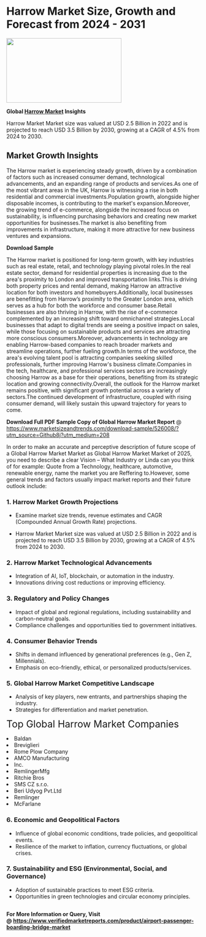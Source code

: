 <H1>Harrow Market Size, Growth and Forecast from 2024 - 2031</H1><img class="aligncenter size-medium wp-image-584254" src="https://thirdeyenews.in/wp-content/uploads/2024/09/Global-Market-Research-300x168.jpeg" alt="" width="300" height="168" /><p><strong>Global&nbsp;<a href="https://www.marketsizeandtrends.com/download-sample/526008/?utm_source=Github8j?utm_medium=208">Harrow Market</a> Insights</strong></p><p>Harrow Market Market size was valued at USD 2.5 Billion in 2022 and is projected to reach USD 3.5 Billion by 2030, growing at a CAGR of 4.5% from 2024 to 2030.</p><p><h2>Market Growth Insights</h2> <p>The Harrow market is experiencing steady growth, driven by a combination of factors such as increased consumer demand, technological advancements, and an expanding range of products and services.As one of the most vibrant areas in the UK, Harrow is witnessing a rise in both residential and commercial investments.Population growth, alongside higher disposable incomes, is contributing to the market's expansion.Moreover, the growing trend of e-commerce, alongside the increased focus on sustainability, is influencing purchasing behaviors and creating new market opportunities for businesses.The market is also benefiting from improvements in infrastructure, making it more attractive for new business ventures and expansions.</p> <p><strong>Download Sample</strong></p> <p>The Harrow market is positioned for long-term growth, with key industries such as real estate, retail, and technology playing pivotal roles.In the real estate sector, demand for residential properties is increasing due to the area's proximity to London and improved transportation links.This is driving both property prices and rental demand, making Harrow an attractive location for both investors and homebuyers.Additionally, local businesses are benefitting from Harrow’s proximity to the Greater London area, which serves as a hub for both the workforce and consumer base.Retail businesses are also thriving in Harrow, with the rise of e-commerce complemented by an increasing shift toward omnichannel strategies.Local businesses that adapt to digital trends are seeing a positive impact on sales, while those focusing on sustainable products and services are attracting more conscious consumers.Moreover, advancements in technology are enabling Harrow-based companies to reach broader markets and streamline operations, further fueling growth.In terms of the workforce, the area's evolving talent pool is attracting companies seeking skilled professionals, further improving Harrow's business climate.Companies in the tech, healthcare, and professional services sectors are increasingly choosing Harrow as a base for their operations, benefiting from its strategic location and growing connectivity.Overall, the outlook for the Harrow market remains positive, with significant growth potential across a variety of sectors.The continued development of infrastructure, coupled with rising consumer demand, will likely sustain this upward trajectory for years to come.</p> <p><span class=""><strong>Download Full PDF Sample Copy of Global Harrow Market Report</strong> @ <a href="https://www.marketsizeandtrends.com/download-sample/526008/?utm_source=Github8j?utm_medium=208" target="_blank">https://www.marketsizeandtrends.com/download-sample/526008/?utm_source=Github8j?utm_medium=208</a></span></p><p>In order to make an accurate and perceptive description of future scope of a Global&nbsp;Harrow Market Market as Global&nbsp;Harrow Market Market of 2025, you need to describe a clear Vision &ndash; What Industry or Linda can you think of for example: Quote from a Technology, healthcare, automotive, renewable energy, name the market you are Reffering to.However, some general trends and factors usually impact market reports and their future outlook include:</p><h3>1.&nbsp;<strong>Harrow Market Growth Projections</strong></h3><ul><li>Examine market size trends, revenue estimates and CAGR (Compounded Annual Growth Rate) projections.</li><li><p>Harrow Market Market size was valued at USD 2.5 Billion in 2022 and is projected to reach USD 3.5 Billion by 2030, growing at a CAGR of 4.5% from 2024 to 2030.</p></li></ul><h3>2.&nbsp;<strong>Harrow Market Technological Advancements</strong></h3><ul><li>Integration of AI, IoT, blockchain, or automation in the industry.</li><li>Innovations driving cost reductions or improving efficiency.</li></ul><h3>3.&nbsp;<strong>Regulatory and Policy Changes</strong></h3><ul><li>Impact of global and regional regulations, including sustainability and carbon-neutral goals.</li><li>Compliance challenges and opportunities tied to government initiatives.</li></ul><h3>4.&nbsp;<strong>Consumer Behavior Trends</strong></h3><ul><li>Shifts in demand influenced by generational preferences (e.g., Gen Z, Millennials).</li><li>Emphasis on eco-friendly, ethical, or personalized products/services.</li></ul><h3>5.&nbsp;<strong>Global Harrow Market Competitive Landscape</strong></h3><ul><li>Analysis of key players, new entrants, and partnerships shaping the industry.</li><li>Strategies for differentiation and market penetration.</li></ul><p data-pm-slice="1 1 []"><span style="color: inherit; font-family: inherit; font-size: 25px;">Top Global Harrow Market Companies</span></p><div class="" data-test-id=""><p><li>Baldan</li><li> Breviglieri</li><li> Rome Plow Company</li><li> AMCO Manufacturing</li><li> Inc.</li><li> RemlingerMfg</li><li> Ritchie Bros</li><li> SMS CZ s.r.o.</li><li> Beri Udyog Pvt.Ltd</li><li> Remlinger</li><li> McFarlane</li></p></div><h3>6.&nbsp;<strong>Economic and Geopolitical Factors</strong></h3><ul><li>Influence of global economic conditions, trade policies, and geopolitical events.</li><li>Resilience of the market to inflation, currency fluctuations, or global crises.</li></ul><h3>7.&nbsp;<strong>Sustainability and ESG (Environmental, Social, and Governance)</strong></h3><ul><li>Adoption of sustainable practices to meet ESG criteria.</li><li>Opportunities in green technologies and circular economy principles.</li></ul><h2><strong style="font-size: 14px;">For More Information or Query, Visit @&nbsp;</strong><a style="background-color: #ffffff; font-size: 14px;" href="https://www.marketsizeandtrends.com/report/harrow-market/" target="_blank">https://www.verifiedmarketreports.com/product/airport-passenger-boarding-bridge-market</a></h2>